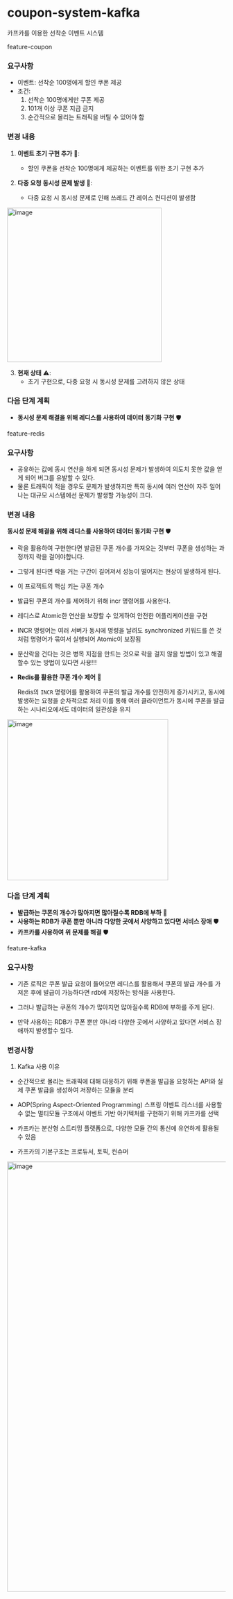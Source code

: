 # coupon-system-kafka
카프카를 이용한 선착순 이벤트 시스템


feature-coupon

### 요구사항

- 이벤트: 선착순 100명에게 할인 쿠폰 제공
- 조건:
  1. 선착순 100명에게만 쿠폰 제공
  2. 101개 이상 쿠폰 지급 금지
  3. 순간적으로 몰리는 트래픽을 버틸 수 있어야 함

### 변경 내용

1. **이벤트 초기 구현 추가** 🚀:
   - 할인 쿠폰을 선착순 100명에게 제공하는 이벤트를 위한 초기 구현 추가

2. **다중 요청 동시성 문제 발생** 🚧:
   - 다중 요청 시 동시성 문제로 인해 쓰레드 간 레이스 컨디션이 발생함

<img width="356" alt="image" src="https://github.com/seongHyun-Min/coupon-system-kafka/assets/112048126/35bb010d-7bca-4f8f-bb70-71b1cfa695f9">

3. **현재 상태** ⚠️:
   - 초기 구현으로, 다중 요청 시 동시성 문제를 고려하지 않은 상태

### 다음 단계 계획

- **동시성 문제 해결을 위해 레디스를 사용하여 데이터 동기화 구현** 🛡


feature-redis

### 요구사항

- 공유하는 값에 동시 연산을 하게 되면 동시성 문제가 발생하여 의도치 못한 값을 얻게 되어 버그를 유발할 수 있다.
- 물론 트래픽이 적을 경우도 문제가 발생하지만 특히 동시에 여러 연산이 자주 일어나는 대규모 시스템에선 문제가 발생할 가능성이 크다.

### 변경 내용

**동시성 문제 해결을 위해 레디스를 사용하여 데이터 동기화 구현** 🛡

  - 락을 활용하여 구현한다면 발급된 쿠폰 개수를 가져오는 것부터 쿠폰을 생성하는 과정까지 락을 걸어야합니다.

   - 그렇게 된다면 락을 거는 구간이 길어져서 성능이 떨어지는 현상이 발생하게 된다.

   - 이 프로젝트의 핵심 키는 쿠폰 개수
   - 발급된 쿠폰의 개수를 제어하기 위해 incr 명령어를 사용한다.

   -  레디스로 Atomic한 연산을 보장할 수 있게하여 안전한 어플리케이션을 구현

   -  INCR 명령어는 여러 서버가 동시에 명령을 날려도 synchronized 키워드를 쓴 것 처럼 명령어가 묶여서 실행되어 Atomic이 보장됨
    
   -  분산락을 건다는 것은 병목 지점을 만드는 것으로 락을 걸지 않을 방법이 있고 해결할수 있는 방법이 있다면 사용!!!

- **Redis를 활용한 쿠폰 개수 제어** 🚀

   Redis의 `INCR` 명령어를 활용하여 쿠폰의 발급 개수를 안전하게 증가시키고, 동시에 발생하는 요청을 순차적으로 처리
 이를 통해 여러 클라이언트가 동시에 쿠폰을 발급하는 시나리오에서도 데이터의 일관성을 유지


<img width="371" alt="image" src="https://github.com/seongHyun-Min/coupon-system-kafka/assets/112048126/4682b21d-a53e-4e5a-a624-bd6e61ef2d6f">


### 다음 단계 계획

- **발급하는 쿠폰의 개수가 많아지면 많아질수록 RDB에 부하**  🚧
- **사용하는 RDB가 쿠폰 뿐만 아니라 다양한 곳에서 사양하고 있다면 서비스 장애** 🛡
- **카프카를 사용하여 위 문제를 해결** 🛡


feature-kafka

### 요구사항

- 기존 로직은 쿠폰 발급 요청이 들어오면 레디스를 활용해서 쿠폰의 발급 개수를 가져온 후에 발급이 가능하다면 rdb에 저장하는 방식을 사용한다.

- 그러나 발급하는 쿠폰의 개수가 많아지면 많아질수록 RDB에 부하를 주게 된다.
- 만약 사용하는 RDB가 쿠폰 뿐만 아니라 다양한 곳에서 사양하고 있다면 서비스 장애까지 발생할수 있다.

### 변경사항


1. Kafka 사용 이유

- 순간적으로 몰리는 트래픽에 대해 대응하기 위해 쿠폰을 발급을 요청하는 API와 실제 쿠폰 발급을 생성하여 저장하는 모듈을 분리 
- AOP(Spring Aspect-Oriented Programming) 스프링 이벤트 리스너를 사용할 수 없는 멀티모듈 구조에서
 이벤트 기반 아키텍처를 구현하기 위해 카프카를 선택

- 카프카는 분산형 스트리밍 플랫폼으로, 다양한 모듈 간의 통신에 유연하게 활용될 수 있음	
- 카프카의 기본구조는 프로듀서, 토픽, 컨슈머 

<img width="992" alt="image" src="https://github.com/seongHyun-Min/coupon-system-kafka/assets/112048126/9b28ae86-df01-49cd-ac35-a971541f9616">


